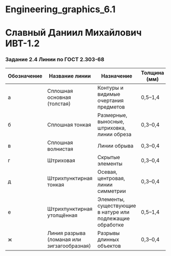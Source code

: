 # Engineering_graphics_6.1
# Славный Даниил Михайлович ИВТ-1.2





### Задание 2.4 Линии по ГОСТ 2.303-68

| Обозначение | Название линии                        | Назначение                                                                 | Толщина (мм)     | Длина штриха (мм) | Промежуток (мм) |
|-------------|----------------------------------------|---------------------------------------------------------------------------|------------------|--------------------|------------------|
| а          | Сплошная основная (толстая)            | Контуры и видимые очертания предметов                                    | 0,5–1,4          | Сплошная           | –                |
| б          | Сплошная тонкая                        | Размерные, выносные, штриховка, линии обреза                             | 0,3–0,4          | Сплошная           | –                |
| в          | Сплошная волнистая                     | Линии обрыва                                                               | 0,3–0,4          | Волнистая          | –                |
| г          | Штриховая                              | Скрытые элементы                                                           | 0,3–0,4          | 2–4                | 1–2              |
| д          | Штрихпунктирная тонкая                 | Осевая, центровая, линии симметрии                                        | 0,3–0,4          | 5–30 (штрих), точка – 1 | 3–5              |
| е          | Штрихпунктирная утолщённая             | Элементы, существующие в натуре или подлежащие обработке                 | 0,5–1,4          | 5–30 (штрих), точка – 1 | 3–5              |
| ж          | Линия разрыва (ломаная или зигзагообразная) | Разрывы длинных объектов                                                   | 0,3–0,4          | Произвольная       | –                |
